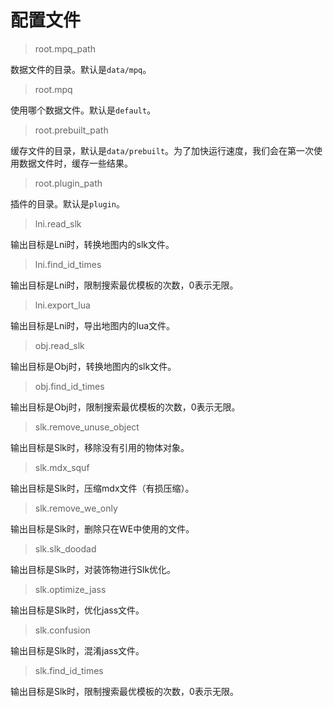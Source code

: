 # 配置文件

> root.mpq_path

数据文件的目录。默认是`data/mpq`。

> root.mpq

使用哪个数据文件。默认是`default`。

> root.prebuilt_path

缓存文件的目录，默认是`data/prebuilt`。为了加快运行速度，我们会在第一次使用数据文件时，缓存一些结果。

> root.plugin_path

插件的目录。默认是`plugin`。


> lni.read_slk

输出目标是Lni时，转换地图内的slk文件。

> lni.find_id_times

输出目标是Lni时，限制搜索最优模板的次数，0表示无限。

> lni.export_lua

输出目标是Lni时，导出地图内的lua文件。

> obj.read_slk

输出目标是Obj时，转换地图内的slk文件。

> obj.find_id_times

输出目标是Obj时，限制搜索最优模板的次数，0表示无限。

> slk.remove_unuse_object

输出目标是Slk时，移除没有引用的物体对象。

> slk.mdx_squf

输出目标是Slk时，压缩mdx文件（有损压缩）。

> slk.remove_we_only

输出目标是Slk时，删除只在WE中使用的文件。

> slk.slk_doodad

输出目标是Slk时，对装饰物进行Slk优化。

> slk.optimize_jass

输出目标是Slk时，优化jass文件。

> slk.confusion

输出目标是Slk时，混淆jass文件。

> slk.find_id_times

输出目标是Slk时，限制搜索最优模板的次数，0表示无限。
